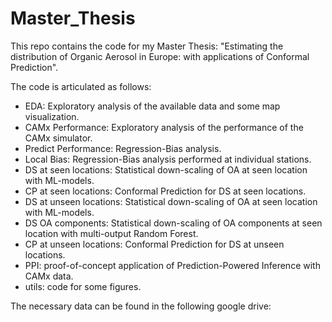 # Master_Thesis
This repo contains the code for my Master Thesis: "Estimating the distribution of Organic Aerosol in Europe: with applications of Conformal Prediction".

The code is articulated as follows:

- EDA: Exploratory analysis of the available data and some map visualization.
- CAMx Performance: Exploratory analysis of the performance of the CAMx simulator.
- Predict Performance: Regression-Bias analysis.
- Local Bias: Regression-Bias analysis performed at individual stations.
- DS at seen locations: Statistical down-scaling of OA at seen location with ML-models.
- CP at seen locations: Conformal Prediction for DS at seen locations.
- DS at unseen locations: Statistical down-scaling of OA at seen location with ML-models.
- DS OA components: Statistical down-scaling of OA components at seen location with multi-output Random Forest.
- CP at unseen locations: Conformal Prediction for DS at unseen locations.
- PPI: proof-of-concept application of Prediction-Powered Inference with CAMx data.
- utils: code for some figures.

The necessary data can be found in the following google drive: 


